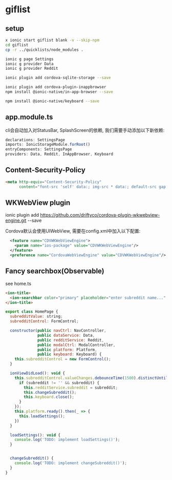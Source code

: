 giflist
===

## setup
```bash
x ionic start giflist blank -v --skip-npm
cd giflist
cp -r ../quicklists/node_modules .

ionic g page Settings
ionic g provider Data
ionic g provider Reddit

ionic plugin add cordova-sqlite-storage --save

ionic plugin add cordova-plugin-inappbrowser
npm install @ionic-native/in-app-browser --save

npm install @ionic-native/keyboard --save

```

## app.module.ts
cli会自动加入对StatusBar, SplashScreen的依赖, 我们需要手动添加以下新依赖:
```js
declarations: SettingsPage
imports: IonicStorageModule.forRoot()
entryComponents: SettingsPage
providers: Data, Reddit, InAppBrowser, Keyboard
```

## Content-Security-Policy
```html
<meta http-equiv="Content-Security-Policy"
      content="font-src 'self' data:; img-src * data:; default-src gap://ready file://* *; script-src 'self' 'unsafe-inline' 'unsafe-eval' *; style-src 'self' 'unsafe-inl    ine' *">

```

## WKWebView plugin
ionic plugin add https://github.com/driftyco/cordova-plugin-wkwebview-engine.git --save

Cordova默认会使用UIWebView, 需要在config.xml中加入以下配置:
```xml
  <feature name="CDVWKWebViewEngine">
    <param name="ios-package" value="CDVWKWebViewEngine"/>
  </feature>
  <preference name="CordovaWebViewEngine" value="CDVWKWebViewEngine"/>
```

## Fancy searchbox(Observable)
see home.ts

```html
<ion-title>
  <ion-searchbar color="primary" placeholder="enter subreddit name..." [(ngModel)]="subredditValue" [formControl]="subredditControl"></ion-searchbar>
</ion-title>
```

```js
export class HomePage {
  subredditValue: string;
  subredditControl: FormControl;

  constructor(public navCtrl: NavController,
              public dataService: Data,
              public redditService: Reddit,
              public modalCtrl: ModalController,
              public platform: Platform,
              public keyboard: Keyboard) {
    this.subredditControl = new FormControl();
  }

  ionViewDidLoad(): void {
    this.subredditControl.valueChanges.debounceTime(1500).distinctUntilChanged().subscribe(subreddit => {
      if (subreddit != '' && subreddit) {
        this.redditService.subreddit = subreddit;
        this.changeSubreddit();
        this.keyboard.close();
      }
    });
    this.platform.ready().then(_ => {
      this.loadSettings();
    })
  }

  loadSettings(): void {
    console.log('TODO: implement loadSettings()');
  }


  changeSubreddit() {
    console.log('TODO: implement changeSubreddit()');
  }
}

```

